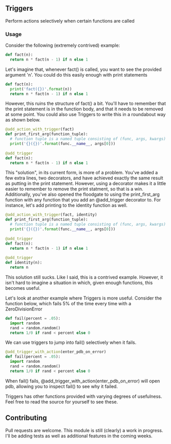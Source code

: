 ## Triggers
Perform actions selectively when certain functions are called

### Usage
Consider the following (extremely contrived) example:

```python
def fact(n):
  return n * fact(n - 1) if n else 1
```
    
Let's imagine that, whenever fact() is called, you want to see the provided argument 'n'. 
You could do this easily enough with print statements

```python
def fact(n):
  print('fact({})'.format(n))
  return n * fact(n - 1) if n else 1
```
     
However, this ruins the structure of fact() a bit. You'll have to remember that the print 
statement is in the function body, and that it needs to be removed at some point. 
You could also use Triggers to write this in a roundabout way as shown below.

```python
@add_action_with_trigger(fact)
def print_first_arg(function_tuple):
  # function tuple is a named tuple consisting of (func, args, kwargs)
  print('{}({})'.format(func.__name__, args[0]))
  
@add_trigger
def fact(n):
  return n * fact(n - 1) if n else 1
```
  
This "solution", in its current form, is more of a problem. You've added a few extra lines, two decorators, and have
achieved exactly the same result as putting in the print statement. However, using a decorator makes it a little
easier to remember to remove the print statment, so that is a win. Additionally, you've also opened the floodgate to 
using the print_first_arg function with any function that you add an @add_trigger decorator to. For instance, let's
add printing to the identity function as well.

```python
@add_action_with_trigger(fact, identity)
def print_first_arg(function_tuple):
  # function tuple is a named tuple consisting of (func, args, kwargs)
  print('{}({})'.format(func.__name__, args[0]))
  
@add_trigger
def fact(n):
  return n * fact(n - 1) if n else 1
  
@add_trigger
def identity(n):
  return n
```

This solution still sucks. Like I said, this is a contrived example. However, it isn't hard to imagine a situation in which, given
enough functions, this becomes useful. 

Let's look at another example where Triggers is more useful. Consider the function below, which fails 5% of the time every time
with a ZeroDivisionError

```python
def fail(percent = .05):
  import random
  rand = random.random()
  return 1/0 if rand < percent else 0
```

We can use triggers to jump into fail() selectively when it fails.

```python
@add_trigger_with_action(enter_pdb_on_error)
def fail(percent = .05):
  import random
  rand = random.random()
  return 1/0 if rand < percent else 0
```

When fail() fails, @add_trigger_with_action(enter_pdb_on_error) will open pdb, allowing you to inspect fail() to see why it failed. 

Triggers has other functions provided with varying degrees of usefulness. Feel free to read the source for yourself to see these.

## Contributing
Pull requests are welcome. This module is still (clearly) a work in progress. I'll be adding tests as well as additional features in the coming weeks.
